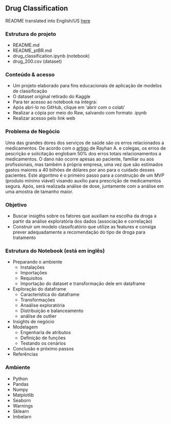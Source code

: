 ## Drug Classification

README translated into English/US [here](https://github.com/leticiaplang/drug_classification/blob/main/README.md)

### Estrutura do projeto
- README.md
- README_ptBR.md
- drug_classification.ipynb (notebook)
- drug_200.csv (dataset)


### Conteúdo & acesso
* Um projeto elaborado para fins educacionais de aplicação de modelos de classificação
* O dataset original retirado do Kaggle
* Para ter acesso ao notebook na íntegra:
* Após abrí-lo no GitHub, clique em 'abrir com o colab'
* Realizar a cópia por meio do Raw, salvando com formato .ipynb
* Realizar acesso pelo link web

### Problema de Negócio
Uma das grandes dores dos serviços de saúde são os erros relacionados a medicamentos. De acordo com o [artigo](https://www.ncbi.nlm.nih.gov/books/NBK519065/) de Rayhan A. e colegas, os erros de pescrição e solicitação englobam 50% dos erros totais relacionamentos a medicamentos. O dano não ocorre apesas ao paciente, familiar ou aos profissionais, mas também à própria empresa, uma vez que são estimados gastos maiores a 40 bilhões de dólares por ano para o cuidado desses pacientes.
Este algoritmo é o primeiro passo para a construção de um MVP (produto mínimo viável) visando auxílio para prescrição de medicamentos segura. Após, será realizada análise de dose, juntamente com a análise em uma amostra de tamanho maior.

### Objetivo
* Buscar insigths sobre os fatores que auxiliam na escolha da droga a partir da análise exploratória dos dados (associação e correlação)
* Construir um modelo classifcatório que utilize as features e consiga prever adequadamente a recomendação do tipo de droga para tratamento

### Estrutura do Notebook (está em inglês)
* Preparando o ambiente
  - Instalações
  - Importações
  - Requisitos
  - Importação do dataset e transformação dele em dataframe
* Exploração do dataframe
  - Característica do dataframe
  - Transformações
  - Anaálise exploratória
  - Distribuição e balanceamento
  - análise de outlier
* Insights de negócio
* Modelagem
  - Engenharia de atributos
  - Definição de funções 
  - Testando os cenários
* Conclusão e próximo passos
* Referências

### Ambiente
* Python
* Pandas
* Numpy
* Matplotlib
* Seaborn
* Warnings
* Sklearn
* Imbelarn
